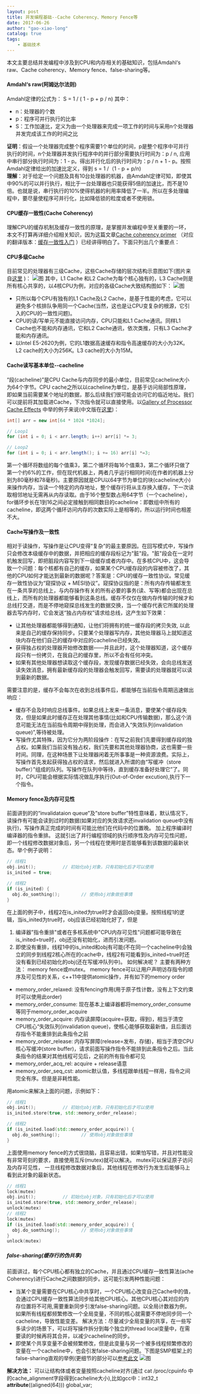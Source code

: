 ```yaml
---
layout: post
title: 并发编程基础--Cache Coherency、Memory Fence等
date: 2017-06-26
author: "gao-xiao-long"
catalog: true
tags:
    - 基础技术
---
```


本文主要总结并发编程中涉及到CPU和内存相关的基础知识，包括Amdahl‘s raw、Cache coherency、Memory fence、false-sharing等。

#### Amdahl‘s raw(阿姆达尔法则)
Amdahl定律的公式为： S = 1 / ( 1 - p + p / n)  其中：
* n：处理器的个数
* p：程序可并行执行的比率
* S：工作加速比，定义为由一个处理器来完成一项工作的时间与采用n个处理器并发完成该工作的时间之比

**证明**：假设一个处理器完成整个程序需要1个单位的时间，p是整个程序中可并行执行的时间，n个处理器并发执行程序中的并行部分需要执行时间为：p / n, 应用中串行部分执行时间为：1 - p。得出并行化后的执行时间为：p / n + 1 - p。按照Amdahl定律给出的加速比定义，得到 s = 1 /（1 - p + p/n)      
**理解**：对于给定一个问题及具有10台处理器的机器，由Amdahl定律可知，即使其中90%的可以并行执行，相比于一台处理器也只能获得5倍的加速比，而不是10倍。也就是说，串行执行的10%使得机器的利用率降低了一半。所以在多处理编程中，要尽量使程序可并行化，比如降低锁的粒度或者不使用锁。

#### CPU缓存一致性(Cache Coherency)
理解CPU的缓存机制及缓存一致性的原理，是掌握并发编程中至关重要的一环，本文不打算再详细介绍相关知识，因为这篇文章[Cache coherency primer](https://fgiesen.wordpress.com/2014/07/07/cache-coherency/) （对应的翻译版本：[缓存一致性入门](http://www.infoq.com/cn/articles/cache-coherency-primer/) ）已经讲得明白了。下面只列出几个重要点：  

#### CPU多级Cache
目前常见的处理器有三级Cache，这些Cache存储的层次结构示意图如下(图片来自[这里](http://geek.csdn.net/news/detail/114619) )：
![图](/img/in-post/three_cache.png)
其中，L1 Cache 和L2 Cache为每个核心独有的，L3 Cache则是所有核心共享的，以4核CPU为例，对应的各级Cache大致结构图如下：
![图](/img/in-post/cpu_cache1.png)

* 只所以每个CPU有独有的L1 Cache及L2 Cache，是基于性能的考虑，它可以避免多个核排队争用同一个Cache(当然，这也是让CPU变复杂的根源，它引入的CPU的一致性问题)。
* CPU的读/写单元不能直接访问内存，CPU只能和L1 Cache通讯。同样L1 Cache也不能和内存通讯，它和L2 Cache通讯，依次类推，只有L3 Cache才能和内存通讯。
* 以Intel E5-2620为例，它的L1数据高速缓存和指令高速缓存的大小为32K。L2 cache的大小为256K。L3 cache的大小为15M。

#### Cache读写基本单位--cacheline
“段(cacheline)”是CPU Cache与内存同步的最小单位，目前常见cacheline大小为64个字节。CPU cache之所以以cacheline为单位，是基于访问局部性原理，即如果当前需要某个地址的数据，那么后续我们很可能会访问它的临近地址。我们可以提前将其加载进Cache，下次指令就可以直接使用。以[Gallery of Processor Cache Effects](http://igoro.com/archive/gallery-of-processor-cache-effects/) 中举的例子来说(中文版在[这里](http://coolshell.cn/articles/10249.html))：

```java
int[] arr = new int[64 * 1024 *1024];

// Loop1
for (int i = 0; i < arr.length; i++) arr[i] *= 3;

// Loop2
for (int i = 0; i < arr.length(); i += 16) arr[i] *=3;
```
第一个循环将数组的每个值乘3，第二个循环将每16个值乘3，第二个循环只做了第一个约6%的工作，但在现代机器上，两者几乎运行相同时间(在作者的机器上分别为80毫秒和78毫秒)。主要原因就是CPU以64字节为单位的块(cacheline大小)来操作内存，当读一个特定的内存地址，整个缓存行将从主存换入缓存，下一次读取相邻地址无需再从内存读取。由于16个整型数占用64字节（一个cacheline），for循环步长在1到16之间必定接触到相同数目的cacheline：即数组中所有的cacheline，即这两个循环访问内存的次数实际上是相等的，所以运行时间也相差不大。

#### Cache写操作及一致性
相对于读操作，写操作是让CPU变得“复杂”的最主要原因。在回写模式中，写操作只会修改本级缓存中的数据，并把相应的缓存段标记为"脏"段。"脏"段会在一定时机触发回写，即把脏段内容写到下一级缓存或者内存中。在多核CPU中，这会导致一个问题：每个核都有自己的缓存，如果某个CPU缓存段的内容被修改了，其他的CPU如何才能达到最新的数据呢？答案是：CPU的缓存一致性协议。常见缓存一致性协议为“窥探协议 + MESI协议”。窥探协议指的是：所有内存传输都发生在一条共享的总线上，与内存操作有关的所有必要的事务(读、写等)都会出现在总线上，而所有的处理器都能够看到这条总线。缓存不仅仅在做内存传输的时候才和总线打交道，而是不停地窥探总线发生的数据交换，当一个缓存代表它所属的处理器去写内存时，它会发送“独占内存权”请求给总线，这产生如下效果：
* 让其他处理器都能够得到通知，让他们将拥有的统一缓存段的拷贝失效, 以此来是自己的缓存保持同步。只要某个处理器写内存，其他处理器马上就知道这块内存在他们自己的缓存中对应的cacheline已经失效。
* 获得独占权的处理器开始修改数据——并且此时，这个处理器知道，这个缓存段只有一份拷贝，在我自己的缓存里，所以不会有任何冲突。
* 如果有其他处理器想读取这个缓存段，发现缓存数据已经失效，会向总线发送读失效消息，拥有最新缓存段的处理器会触发回写，需要读的处理器就可以读到最新的数据。

需要注意的是，缓存不会每次在收到总线事件后，都能够在当前指令周期迅速做出响应：
* 缓存不会及时响应总线事件。如果总线上发来一条消息，要使某个缓存段失效，但是如果此时缓存正在处理其他事情(比如和CPU传输数据)，那么这个消息可能无法在当前指令周期中得到处理，而会进入“失效队列(invalidation queue)”,等待被处理。
* 写操作尤其特殊，因为它分为两阶段操作：在写之前我们先要得到缓存段的独占权。如果我们当前没有独占权，我们先要和其他处理器协商，这也需要一些时间。同理，在这种场景下让处理器闲着无所事事是一种资源浪费。实际上，写操作首先发起获得独占权的请求，然后就进入所谓的由“写缓冲（store buffer）”组成的队列。写操作在队列中等待，直到缓存准备好处理它”了。同时，CPU可能会根据实际情况做乱序执行(Out-of-Order excution),执行下一个指令。

#### Memory fence及内存可见性
前面讲到的的“invalidataion queue”及”store buffer”特性意味着，默认情况下，读操作有可能会读到过时的数据(如果对应的失效请求还invalidation queue中没有执行)，写操作真正完成的时间有可能比他们在代码中的位置晚。
加上程序编译时编译器的指令重排。 这就引出了并行编程领域的执行顺序性及内存可见性问题，即一个线程修改数据对象后，另一个线程在使用时是否能够看到该数据的最新状态。举个例子说明：  
```c++
// 线程1
obj.init();          // 初始化obj对象，只有初始化后才可以使用
is_inited = true;

// 线程2
if (is_inited) {
  obj.do_somthing();        // 使用obj对象做些事情
}
```
在上面的例子中，线程2在is_inited为true时才会返回obj变量。按照线程1的逻辑，当is_inited为true时，obj应该已经初始化好了，但是
1. 编译器”指令重排"或者在多核系统中"CPU内存可见性"问题都可能导致在is_inited=true时，obj还没有初始化，进而引发问题。
2. 即使没有重排，线程1中的is_inited和obj有可能(不在同一个cacheline中)会独立的同步到线程2核心所在的cache中，线程2有可能看到is_inited=true时还没有看到已经初始化的obj(还在写缓冲队列中)。
如何解决呢？ 主要有两种方法： memory fence或mutex。
memory fence可以让用户声明访存指令的顺序及可见性的关系，c++11中提供atomic操作，并有如下的memory order
* memory_order_relaxed: 没有fencing作用(用于原子性计数，没有上下文约束时可以使用此order)
* memory_order_consume: 现在基本上编译器都将memory_order_consume等同于memory_order_acquire
* memory_order_acquire: 内存读屏障(acquire=获取，得到)，相当于清空CPU核心“失效队列(invalidation queue)，使核心能够获取最新值，且后面访存指令不能重排到此条指令之前
* memory_order_release: 内存写屏障(release=发布，存储)，相当于清空CPU核心写缓冲(store buffer)，请求前面写操作指令不能排到此条指令之后。当此条指令的结果对其他线程可见后，之前的所有指令都可见
* memory_order_acq_rel: acquire + release语意
* memory_order_seq_cst: atomic默认值，多线程跟单线程一样用，指令之间完全有序。但是是非耗性能。

用atomic来解决上面的问题，示例如下：
```c++
// 线程1
obj.init();          // 初始化obj对象，只有初始化后才可以使用
is_inited.store(true, std::memory_order_release);

// 线程2
if (is_inited.load(std::memory_order_acquire)) {
  obj.do_somthing();        // 使用obj对象做些事情
}
```

上面使用memory fence的方式很烧脑，且容易出错，如果怕写错，并且对性能没有非常苛刻的要求，直接使用互斥(mutex)就可以解决。
mutex可以保证原子访问及内存可见性， 一旦线程修改数据对象后，其他线程在修改行为发生后能够马上看到此对象的最新状态。

```c++
// 线程1
lock(mutex)
obj.init();          // 初始化obj对象，只有初始化后才可以使用
is_inited.store(true, std::memory_order_release);
unlock(mutex)
// 线程2
lock(mutex)
if (is_inited.load(std::memory_order_acquire)) {
  obj.do_somthing();        // 使用obj对象做些事情
}
unlock(mutex)
```

##### false-sharing(缓存行的伪共享)
前面讲过，每个CPU核心都有独立的Cache，并且通过CPU缓存一致性算法(ache Coherency)进行Cache之间数据的同步。这可能引发两种性能问题：
* 当某个变量需要在CPU核心中共享时，一个CPU核心改变自己Cache中的值，会通过CPU缓存一致性算法同步给其他CPU核心。其他CPU核心其对应的内存位置将不可用,需要重新同步引发false-sharing问题。以全局计数器为例，如果所有线程都频繁修改一个全局变量，不同的核心就需要不停地同步同一个cacheline，导致性能变差。
解决方法：尽量减少全局变量的共享，在一些写多读少的场景下，可以将写操作拆分到每个独立的thread local变量中，在需要读的时候再将其合并，以减少cacheline的同步。
* 即使某个共享变量不会被频繁修改，但是此变量与另一个被多线程频繁修改的变量在一个cacheline中，也会引发false-sharing问题。下图是SMP框架上的false-sharing直观的举例(更细节的部分可以[参考此文](https://software.intel.com/en-us/articles/avoiding-and-identifying-false-sharing-among-threads/)
![图](/img/in-post/false-sharing.png)

**解决方法：**
可以让结构体或者变量按照cacheline对齐(通过 cat /proc/cpuinfo 中的cache_alignment字段得到cacheline大小),比如gcc中：int32_t  __attribute__((aligned(64))) global_var;
